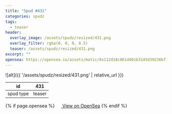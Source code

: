 ```yaml
---
title: "Spud #431"
categories: spudz
tags:
  - teaser
header:
  overlay_image: /assets/spudz/resized/431.png
  overlay_filter: rgba(0, 0, 0, 0.5)
  teaser: /assets/spudz/resized/431.png
excerpt: ""
opensea: https://opensea.io/assets/matic/0x112d18c861d401b3145d39236bf149f01e18beed/431
---
```

![alt]({{ '/assets/spudz/resized/431.png' | relative_url }})

| id | 431 |
|-|-|
| spud type | teaser |

{% if page.opensea %}
<a href="{{page.opensea}}" class="btn btn--info" onclick="window.open(this.href, '_blank'); return false;"><img src="/assets/images/opensea.svg" width="16px"><span>  View on OpenSea</span></a>
{% endif %}
